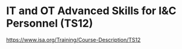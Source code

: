 # IT and OT Advanced Skills for I&C Personnel (TS12)

https://www.isa.org/Training/Course-Description/TS12